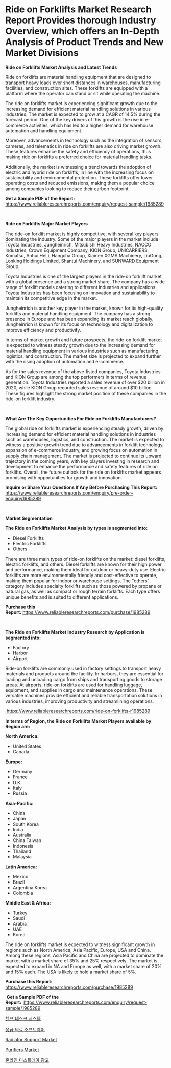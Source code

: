 <p><h1>Ride on Forklifts Market Research Report Provides thorough Industry Overview, which offers an In-Depth Analysis of Product Trends and New Market Divisions</h1></p><p><strong>Ride on Forklifts Market Analysis and Latest Trends</strong></p>
<p><p>Ride on forklifts are material handling equipment that are designed to transport heavy loads over short distances in warehouses, manufacturing facilities, and construction sites. These forklifts are equipped with a platform where the operator can stand or sit while operating the machine.</p><p>The ride on forklifts market is experiencing significant growth due to the increasing demand for efficient material handling solutions in various industries. The market is expected to grow at a CAGR of 14.5% during the forecast period. One of the key drivers of this growth is the rise in e-commerce activities, which has led to a higher demand for warehouse automation and handling equipment.</p><p>Moreover, advancements in technology such as the integration of sensors, cameras, and telematics in ride on forklifts are also driving market growth. These features enhance the safety and efficiency of operations, thus making ride on forklifts a preferred choice for material handling tasks.</p><p>Additionally, the market is witnessing a trend towards the adoption of electric and hybrid ride on forklifts, in line with the increasing focus on sustainability and environmental protection. These forklifts offer lower operating costs and reduced emissions, making them a popular choice among companies looking to reduce their carbon footprint.</p></p>
<p><strong>Get a Sample PDF of the Report:&nbsp;</strong> <a href="https://www.reliableresearchreports.com/enquiry/request-sample/1985289">https://www.reliableresearchreports.com/enquiry/request-sample/1985289</a></p>
<p>&nbsp;</p>
<p><strong>Ride on Forklifts Major Market Players</strong></p>
<p><p>The ride-on forklift market is highly competitive, with several key players dominating the industry. Some of the major players in the market include Toyota Industries, Jungheinrich, Mitsubishi Heavy Industries, NACCO Industries, Crown Equipment Company, KION Group, UNICARRIERS, Komatsu, Anhui HeLi, Hangcha Group, Xiamen XGMA Machinery, LiuGong, Lonking Holdings Limited, Shantui Machinery, and SUNWARD Equipment Group.</p><p>Toyota Industries is one of the largest players in the ride-on forklift market, with a global presence and a strong market share. The company has a wide range of forklift models catering to different industries and applications. Toyota Industries has been focusing on innovation and sustainability to maintain its competitive edge in the market.</p><p>Jungheinrich is another key player in the market, known for its high-quality forklifts and material handling equipment. The company has a strong presence in Europe and has been expanding its market reach globally. Jungheinrich is known for its focus on technology and digitalization to improve efficiency and productivity.</p><p>In terms of market growth and future prospects, the ride-on forklift market is expected to witness steady growth due to the increasing demand for material handling equipment in various industries such as manufacturing, logistics, and construction. The market size is projected to expand further with the rising adoption of automation and e-commerce.</p><p>As for the sales revenue of the above-listed companies, Toyota Industries and KION Group are among the top performers in terms of revenue generation. Toyota Industries reported a sales revenue of over $20 billion in 2020, while KION Group recorded sales revenue of around $10 billion. These figures highlight the strong market position of these companies in the ride-on forklift industry.</p></p>
<p>&nbsp;</p>
<p><strong>What Are The Key Opportunities For Ride on Forklifts Manufacturers?</strong></p>
<p><p>The global ride on forklifts market is experiencing steady growth, driven by increasing demand for efficient material handling solutions in industries such as warehouses, logistics, and construction. The market is expected to witness a positive growth trend due to advancements in forklift technology, expansion of e-commerce industry, and growing focus on automation in supply chain management. The market is projected to continue its upward trajectory in the coming years, with key players investing in research and development to enhance the performance and safety features of ride on forklifts. Overall, the future outlook for the ride on forklifts market appears promising with opportunities for growth and innovation.</p></p>
<p><strong>Inquire or Share Your Questions If Any Before Purchasing This Report:</strong> <a href="https://www.reliableresearchreports.com/enquiry/pre-order-enquiry/1985289">https://www.reliableresearchreports.com/enquiry/pre-order-enquiry/1985289</a></p>
<p>&nbsp;</p>
<p><strong>Market Segmentation</strong></p>
<p><strong>The Ride on Forklifts Market Analysis by types is segmented into:</strong></p>
<p><ul><li>Diesel Forklifts</li><li>Electric Forklifts</li><li>Others</li></ul></p>
<p><p>There are three main types of ride-on forklifts on the market: diesel forklifts, electric forklifts, and others. Diesel forklifts are known for their high power and performance, making them ideal for outdoor or heavy-duty use. Electric forklifts are more environmentally friendly and cost-effective to operate, making them popular for indoor or warehouse settings. The "others" category includes specialty forklifts such as those powered by propane or natural gas, as well as compact or rough terrain forklifts. Each type offers unique benefits and is suited to different applications.</p></p>
<p><strong>Purchase this Report:&nbsp;</strong><a href="https://www.reliableresearchreports.com/purchase/1985289">https://www.reliableresearchreports.com/purchase/1985289</a></p>
<p>&nbsp;</p>
<p><strong>The Ride on Forklifts Market Industry Research by Application is segmented into:</strong></p>
<p><ul><li>Factory</li><li>Harbor</li><li>Airport</li></ul></p>
<p><p>Ride-on forklifts are commonly used in factory settings to transport heavy materials and products around the facility. In harbors, they are essential for loading and unloading cargo from ships and transporting goods to storage areas. At airports, ride-on forklifts are used for handling luggage, equipment, and supplies in cargo and maintenance operations. These versatile machines provide efficient and reliable transportation solutions in various industries, improving productivity and streamlining operations.</p></p>
<p><a href="https://www.reliableresearchreports.com/ride-on-forklifts-r1985289">&nbsp;https://www.reliableresearchreports.com/ride-on-forklifts-r1985289</a></p>
<p><strong>In terms of Region, the Ride on Forklifts Market Players available by Region are:</strong></p>
<p>
    <p> <strong> North America: </strong>
        <ul>
            <li>United States</li>
            <li>Canada</li>
        </ul>
        </p> 
    <p> <strong> Europe: </strong>
        <ul>
            <li>Germany</li>
            <li>France</li>
            <li>U.K.</li>
            <li>Italy</li>
            <li>Russia</li>
        </ul>
        </p> 
    <p> <strong> Asia-Pacific: </strong>
        <ul>
            <li>China</li>
            <li>Japan</li>
            <li>South Korea</li>
            <li>India</li>
            <li>Australia</li>
            <li>China Taiwan</li>
            <li>Indonesia</li>
            <li>Thailand</li>
            <li>Malaysia</li>
        </ul>
        </p> 
    <p> <strong> Latin America: </strong>
        <ul>
            <li>Mexico</li>
            <li>Brazil</li>
            <li>Argentina Korea</li>
            <li>Colombia</li>
        </ul>
        </p> 
    <p> <strong> Middle East & Africa: </strong>
        <ul>
            <li>Turkey</li>
            <li>Saudi</li>
            <li>Arabia</li>
            <li>UAE</li>
            <li>Korea</li>
        </ul>
    </p>
    </p>
<p><p>The ride on forklifts market is expected to witness significant growth in regions such as North America, Asia Pacific, Europe, USA and China. Among these regions, Asia Pacific and China are projected to dominate the market with a market share of 35% and 25% respectively. The market is expected to expand in NA and Europe as well, with a market share of 20% and 15% each. The USA is likely to hold a market share of 5%.</p></p>
<p><strong>Purchase this Report: </strong><a href="https://www.reliableresearchreports.com/purchase/1985289">https://www.reliableresearchreports.com/purchase/1985289</a></p>
<p>&nbsp;<strong>Get a Sample PDF of the Report:&nbsp;&nbsp;</strong><a href="https://www.reliableresearchreports.com/enquiry/request-sample/1985289">https://www.reliableresearchreports.com/enquiry/request-sample/1985289</a></p>
<p><strong></strong></p>
<p><p><a href="https://medium.com/@wilsoniehn789562023/help-desk-systems-%EC%8B%9C%EC%9E%A5%EC%9D%80-%EC%8B%9C%EC%9E%A5-%EC%A0%90%EC%9C%A0%EC%9C%A8-%EC%8B%9C%EC%9E%A5-%EB%8F%99%ED%96%A5-%EB%B0%8F-%EC%8B%9C%EC%9E%A5-%EC%84%B1%EC%9E%A5%EC%97%90-%EA%B4%80%ED%95%9C-%EC%A0%95%EB%B3%B4%EB%A5%BC-%EC%A0%9C%EA%B3%B5%ED%95%A9%EB%8B%88%EB%8B%A4-3873afa12603">헬프 데스크 시스템</a></p><p><a href="https://github.com/fernandotryO5lson96765/Market-Research-Report-List-1/blob/main/937244828610.md">응급 의료 소프트웨어</a></p><p><a href="https://github.com/Glendatilghmankmgz0rbhwpy/Market-Research-Report-List-2/blob/main/radiator-support-market.md">Radiator Support Market</a></p><p><a href="https://github.com/dx0328/Market-Research-Report-List-2/blob/main/purifiers-market.md">Purifiers Market</a></p><p><a href="https://medium.com/@kirby6567566/%EC%98%A8%EB%9D%BC%EC%9D%B8-%EB%94%94%EC%8A%A4%ED%94%8C%EB%A0%88%EC%9D%B4-%EA%B4%91%EA%B3%A0-%EC%8B%9C%EC%9E%A5-%EC%84%B1%EA%B3%B5%EC%A0%81%EC%9D%B8-%EB%B9%84%EC%A6%88%EB%8B%88%EC%8A%A4-%EC%A0%84%EB%9E%B5%EC%9D%98-%EC%97%B4%EC%87%A0-2031%EB%85%84%EA%B9%8C%EC%A7%80%EC%9D%98-%EC%98%88%EC%B8%A1-20ea5e4452cb">온라인 디스플레이 광고</a></p></p>